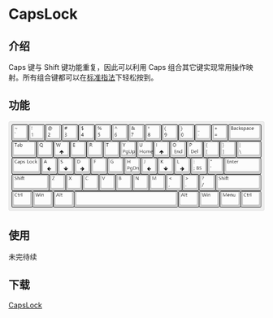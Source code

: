 # CapsLock

## 介绍
Caps 键与 Shift 键功能重复，因此可以利用 Caps 组合其它键实现常用操作映射。所有组合键都可以在[标准指法](https://baike.baidu.com/item/%E6%A0%87%E5%87%86%E6%8C%87%E6%B3%95)下轻松按到。

## 功能
![](keyboard-layout.png)

## 使用
未完待续

## 下载
[CapsLock](https://raw.githubusercontent.com/Liy1eE/capslock/master/CapsLock.exe)
